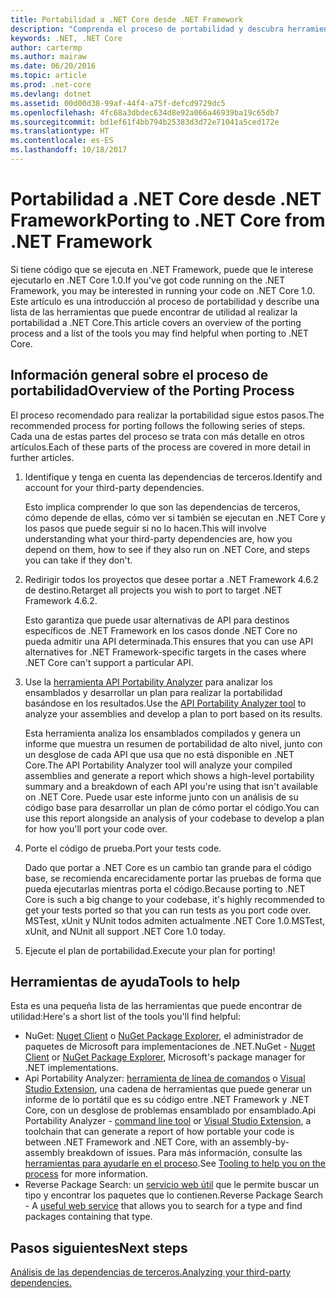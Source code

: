 ```yaml
---
title: Portabilidad a .NET Core desde .NET Framework
description: "Comprenda el proceso de portabilidad y descubra herramientas que le pueden resultar útiles al realizar la portabilidad de un proyecto de .NET Framework a .NET Core."
keywords: .NET, .NET Core
author: cartermp
ms.author: mairaw
ms.date: 06/20/2016
ms.topic: article
ms.prod: .net-core
ms.devlang: dotnet
ms.assetid: 00d00d38-99af-44f4-a75f-defcd9729dc5
ms.openlocfilehash: 4fc68a3dbdec634d8e92a066a46939ba19c65db7
ms.sourcegitcommit: bd1ef61f4bb794b25383d3d72e71041a5ced172e
ms.translationtype: HT
ms.contentlocale: es-ES
ms.lasthandoff: 10/18/2017
---
```

# <a name="porting-to-net-core-from-net-framework"></a><span data-ttu-id="5b950-104">Portabilidad a .NET Core desde .NET Framework</span><span class="sxs-lookup"><span data-stu-id="5b950-104">Porting to .NET Core from .NET Framework</span></span>

<span data-ttu-id="5b950-105">Si tiene código que se ejecuta en .NET Framework, puede que le interese ejecutarlo en .NET Core 1.0.</span><span class="sxs-lookup"><span data-stu-id="5b950-105">If you've got code running on the .NET Framework, you may be interested in running your code on .NET Core 1.0.</span></span>  <span data-ttu-id="5b950-106">Este artículo es una introducción al proceso de portabilidad y describe una lista de las herramientas que puede encontrar de utilidad al realizar la portabilidad a .NET Core.</span><span class="sxs-lookup"><span data-stu-id="5b950-106">This article covers an overview of the porting process and a list of the tools you may find helpful when porting to .NET Core.</span></span>

## <a name="overview-of-the-porting-process"></a><span data-ttu-id="5b950-107">Información general sobre el proceso de portabilidad</span><span class="sxs-lookup"><span data-stu-id="5b950-107">Overview of the Porting Process</span></span>

<span data-ttu-id="5b950-108">El proceso recomendado para realizar la portabilidad sigue estos pasos.</span><span class="sxs-lookup"><span data-stu-id="5b950-108">The recommended process for porting follows the following series of steps.</span></span>  <span data-ttu-id="5b950-109">Cada una de estas partes del proceso se trata con más detalle en otros artículos.</span><span class="sxs-lookup"><span data-stu-id="5b950-109">Each of these parts of the process are covered in more detail in further articles.</span></span>

1. <span data-ttu-id="5b950-110">Identifique y tenga en cuenta las dependencias de terceros.</span><span class="sxs-lookup"><span data-stu-id="5b950-110">Identify and account for your third-party dependencies.</span></span>

   <span data-ttu-id="5b950-111">Esto implica comprender lo que son las dependencias de terceros, cómo depende de ellas, cómo ver si también se ejecutan en .NET Core y los pasos que puede seguir si no lo hacen.</span><span class="sxs-lookup"><span data-stu-id="5b950-111">This will involve understanding what your third-party dependencies are, how you depend on them, how to see if they also run on .NET Core, and steps you can take if they don't.</span></span>
   
2. <span data-ttu-id="5b950-112">Redirigir todos los proyectos que desee portar a .NET Framework 4.6.2 de destino.</span><span class="sxs-lookup"><span data-stu-id="5b950-112">Retarget all projects you wish to port to target .NET Framework 4.6.2.</span></span>

   <span data-ttu-id="5b950-113">Esto garantiza que puede usar alternativas de API para destinos específicos de .NET Framework en los casos donde .NET Core no pueda admitir una API determinada.</span><span class="sxs-lookup"><span data-stu-id="5b950-113">This ensures that you can use API alternatives for .NET Framework-specific targets in the cases where .NET Core can't support a particular API.</span></span>
   
3. <span data-ttu-id="5b950-114">Use la [herramienta API Portability Analyzer](https://github.com/Microsoft/dotnet-apiport/) para analizar los ensamblados y desarrollar un plan para realizar la portabilidad basándose en los resultados.</span><span class="sxs-lookup"><span data-stu-id="5b950-114">Use the [API Portability Analyzer tool](https://github.com/Microsoft/dotnet-apiport/) to analyze your assemblies and develop a plan to port based on its results.</span></span>

   <span data-ttu-id="5b950-115">Esta herramienta analiza los ensamblados compilados y genera un informe que muestra un resumen de portabilidad de alto nivel, junto con un desglose de cada API que usa que no está disponible en .NET Core.</span><span class="sxs-lookup"><span data-stu-id="5b950-115">The API Portability Analyzer tool will analyze your compiled assemblies and generate a report which shows a high-level portability summary and a breakdown of each API you're using that isn't available on .NET Core.</span></span>  <span data-ttu-id="5b950-116">Puede usar este informe junto con un análisis de su código base para desarrollar un plan de cómo portar el código.</span><span class="sxs-lookup"><span data-stu-id="5b950-116">You can use this report alongside an analysis of your codebase to develop a plan for how you'll port your code over.</span></span>
   
4. <span data-ttu-id="5b950-117">Porte el código de prueba.</span><span class="sxs-lookup"><span data-stu-id="5b950-117">Port your tests code.</span></span>

   <span data-ttu-id="5b950-118">Dado que portar a .NET Core es un cambio tan grande para el código base, se recomienda encarecidamente portar las pruebas de forma que pueda ejecutarlas mientras porta el código.</span><span class="sxs-lookup"><span data-stu-id="5b950-118">Because porting to .NET Core is such a big change to your codebase, it's highly recommended to get your tests ported so that you can run tests as you port code over.</span></span>  <span data-ttu-id="5b950-119">MSTest, xUnit y NUnit todos admiten actualmente .NET Core 1.0.</span><span class="sxs-lookup"><span data-stu-id="5b950-119">MSTest, xUnit, and NUnit all support .NET Core 1.0 today.</span></span>
   
6. <span data-ttu-id="5b950-120">Ejecute el plan de portabilidad.</span><span class="sxs-lookup"><span data-stu-id="5b950-120">Execute your plan for porting!</span></span>

## <a name="tools-to-help"></a><span data-ttu-id="5b950-121">Herramientas de ayuda</span><span class="sxs-lookup"><span data-stu-id="5b950-121">Tools to help</span></span>

<span data-ttu-id="5b950-122">Esta es una pequeña lista de las herramientas que puede encontrar de utilidad:</span><span class="sxs-lookup"><span data-stu-id="5b950-122">Here's a short list of the tools you'll find helpful:</span></span>

* <span data-ttu-id="5b950-123">NuGet: [Nuget Client](https://dist.nuget.org/index.html) o [NuGet Package Explorer](https://github.com/NuGetPackageExplorer/NuGetPackageExplorer), el administrador de paquetes de Microsoft para implementaciones de .NET.</span><span class="sxs-lookup"><span data-stu-id="5b950-123">NuGet - [Nuget Client](https://dist.nuget.org/index.html) or [NuGet Package Explorer](https://github.com/NuGetPackageExplorer/NuGetPackageExplorer), Microsoft's package manager for .NET implementations.</span></span>
* <span data-ttu-id="5b950-124">Api Portability Analyzer: [herramienta de línea de comandos](https://github.com/Microsoft/dotnet-apiport/releases) o [Visual Studio Extension](https://visualstudiogallery.msdn.microsoft.com/1177943e-cfb7-4822-a8a6-e56c7905292b), una cadena de herramientas que puede generar un informe de lo portátil que es su código entre .NET Framework y .NET Core, con un desglose de problemas ensamblado por ensamblado.</span><span class="sxs-lookup"><span data-stu-id="5b950-124">Api Portability Analyzer - [command line tool](https://github.com/Microsoft/dotnet-apiport/releases) or [Visual Studio Extension](https://visualstudiogallery.msdn.microsoft.com/1177943e-cfb7-4822-a8a6-e56c7905292b), a toolchain that can generate a report of how portable your code is between .NET Framework and .NET Core, with an assembly-by-assembly breakdown of issues.</span></span>  <span data-ttu-id="5b950-125">Para más información, consulte las [herramientas para ayudarle en el proceso](https://github.com/Microsoft/dotnet-apiport/blob/master/docs/HowTo/).</span><span class="sxs-lookup"><span data-stu-id="5b950-125">See [Tooling to help you on the process](https://github.com/Microsoft/dotnet-apiport/blob/master/docs/HowTo/) for more information.</span></span>
* <span data-ttu-id="5b950-126">Reverse Package Search: un [servicio web útil](https://packagesearch.azurewebsites.net) que le permite buscar un tipo y encontrar los paquetes que lo contienen.</span><span class="sxs-lookup"><span data-stu-id="5b950-126">Reverse Package Search - A [useful web service](https://packagesearch.azurewebsites.net) that allows you to search for a type and find packages containing that type.</span></span>

## <a name="next-steps"></a><span data-ttu-id="5b950-127">Pasos siguientes</span><span class="sxs-lookup"><span data-stu-id="5b950-127">Next steps</span></span>

[<span data-ttu-id="5b950-128">Análisis de las dependencias de terceros.</span><span class="sxs-lookup"><span data-stu-id="5b950-128">Analyzing your third-party dependencies.</span></span>](third-party-deps.md)
   
